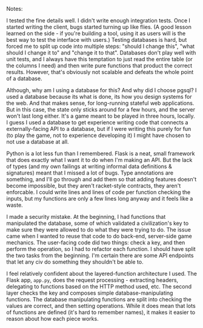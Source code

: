 Notes:

I tested the fine details well. I didn't write enough integration tests. Once I started writing
the client, bugs started turning up like flies. (A good lesson learned on the side - if you're 
building a tool, using it as users will is the best way to test the interface with users.) Testing
databases is hard, but forced me to split up code into multiple steps: "should I change this", 
"what should I change it to" and "change it to that". Databases don't play well with unit tests, 
and I always have this temptation to just read the entire table (or the columns I need) and then
write pure functions that product the correct results. However, that's obviously not scalable and
defeats the whole point of a database.

Although, why am I using a database for this? And why did I choose pgsql? I used a database because
its what is done, its how you design systems for the web. And that makes sense, for long-running
stateful web applications. But in this case, the state only sticks around for a few hours, and the
server won't last long either. It's a game meant to be played in three hours, locally. I guess I
used a database to get experience writing code that connects a externally-facing API to a database,
but if I were writing this purely for fun (to play the game, not to experience developing it) I
might have chosen to not use a database at all.

Python is a lot less fun than I remembered. Flask is a neat, small framework that does exactly what
I want it to do when I'm making an API. But the lack of types (and my own failings at writing 
informal data definitions & signatures) meant that I missed a lot of bugs. Type annotations are
something, and I'll go through and add them so that adding features doesn't become impossible, but
they aren't racket-style contracts, they aren't enforcable. I could write lines and lines of code
per function checking the inputs, but my functions are only a few lines long anyway and it feels
like a waste.  

I made a security mistake. At the beginning, I had functions that manipulated the database, some of
which validated a civilization's key to make sure they were allowed to do what they were trying to
do. The issue came when I wanted to reuse that code to do back-end, server-side game mechanics. The
user-facing code did two things: check a key, and then perform the operation, so I had to refactor
each function. I should have split the two tasks from the beginning. I'm certain there are some API
endpoints that let any civ do something they shouldn't be able to.

I feel relatively confident about the layered-function architecture I used. The Flask app, `app.py`,
does the request processing - extracting headers, delegating to functions based on the HTTP method 
used, etc. The second layer checks the key and composes simple database-manipulating functions. The
database manipulating functions are split into checking the values are correct, and then setting 
operations. While it does mean that lots of functions are defined (it's hard to remember names), it
makes it easier to reason about how each piece works.